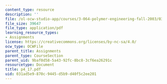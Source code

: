 ```yaml
---
content_type: resource
description: ''
file: /ol-ocw-studio-app/courses/3-064-polymer-engineering-fall-2003/031ad5e9870c9445d5b9d40f5c2ee201_p4_17.pdf
file_size: 39647
file_type: application/pdf
learning_resource_types:
- Assignments
license: https://creativecommons.org/licenses/by-nc-sa/4.0/
ocw_type: OCWFile
parent_title: Assignments
parent_type: CourseSection
parent_uid: 9baf0d58-5a43-92fc-8bc8-3cf6ea26291c
resourcetype: Document
title: p4_17.pdf
uid: 031ad5e9-870c-9445-d5b9-d40f5c2ee201
---
```

